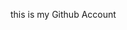 this is my Github Account
<!---
SivasankarS2/SivasankarS2 is a ✨ special ✨ repository because its `README.md` (this file) appears on your GitHub profile.
You can click the Preview link to take a look at your changes.
--->
